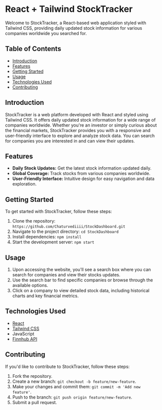 # React + Tailwind StockTracker

Welcome to StockTracker, a React-based web application styled with Tailwind CSS, providing daily updated stock information for various companies worldwide you searched for.

## Table of Contents
- [Introduction](#introduction)
- [Features](#features)
- [Getting Started](#getting-started)
- [Usage](#usage)
- [Technologies Used](#technologies-used)
- [Contributing](#contributing)

## Introduction

StockTracker is a web platform developed with React and styled using Tailwind CSS. It offers daily updated stock information for a wide range of companies worldwide. Whether you're an investor or simply curious about the financial markets, StockTracker provides you with a responsive and user-friendly interface to explore and analyze stock data. You can search for companies you are interested in and can view their updates.

## Features

- **Daily Stock Updates:** Get the latest stock information updated daily.
- **Global Coverage:** Track stocks from various companies worldwide.
- **User-Friendly Interface:** Intuitive design for easy navigation and data exploration.

## Getting Started

To get started with StockTracker, follow these steps:

1. Clone the repository: `https://github.com/Chaturvediiii/StockDashboard.git`
2. Navigate to the project directory: `cd StockDashboard`
3. Install dependencies: `npm install`
4. Start the development server: `npm start`

## Usage

1. Upon accessing the website, you'll see a search box where you can search for companies and view their stocks updates.
2. Use the search bar to find specific companies or browse through the available options.
3. Click on a company to view detailed stock data, including historical charts and key financial metrics.

## Technologies Used

- [React](https://reactjs.org/)
- [Tailwind CSS](https://tailwindcss.com/)
- JavaScript
- [Finnhub API](https://finnhub.io/)

## Contributing

If you'd like to contribute to StockTracker, follow these steps:

1. Fork the repository.
2. Create a new branch: `git checkout -b feature/new-feature`.
3. Make your changes and commit them: `git commit -m 'Add new feature'`.
4. Push to the branch: `git push origin feature/new-feature`.
5. Submit a pull request.

